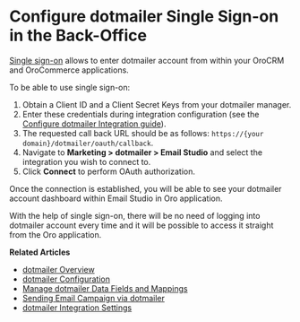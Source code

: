 <a id="user-guide-dotmailer-single-sign-on"></a>

# Configure dotmailer Single Sign-on in the Back-Office

<a href="https://developer.dotdigital.com/docs/using-oauth-20-with-dotdigital" target="_blank">Single sign-on</a> allows to enter dotmailer account from within your OroCRM and OroCommerce applications.

To be able to use single sign-on:

1. Obtain a Client ID and a Client Secret Keys from your dotmailer manager.
2. Enter these credentials during integration configuration (see the [Configure dotmailer Integration guide](dotmailer-configuration.md#user-guide-dotmailer-configuration)).
3. The requested call back URL should be as follows: `https://{your domain}/dotmailer/oauth/callback`.
4. Navigate to **Marketing > dotmailer > Email Studio** and select the integration you wish to connect to.
5. Click **Connect** to perform OAuth authorization.

Once the connection is established, you will be able to see your dotmailer account dashboard within Email Studio in Oro application.

With the help of single sign-on, there will be no need of logging into dotmailer account every time and it will be possible to access it straight from the Oro application.

**Related Articles**

- [dotmailer Overview](index.md#user-guide-dotmailer-overview)
- [dotmailer Configuration](dotmailer-configuration.md#user-guide-dotmailer-configuration)
- [Manage dotmailer Data Fields and Mappings](../../../marketing/email-campaigns/dotmailer-data-fields-mappings.md#user-guide-dotmailer-data-fields)
- [Sending Email Campaign via dotmailer](../../../marketing/email-campaigns/sending-email-campaign-via-dotmailer.md#user-guide-dotmailer-campaign)
- [dotmailer Integration Settings](../../configuration/system/integrations/dotmailer-integration-settings.md#admin-configuration-dotmailer-integration-settings)
